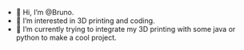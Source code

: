 - 👋 Hi, I’m @Bruno.
- 👀 I’m interested in 3D printing and coding.
- 🌱 I’m currently trying to integrate my 3D printing with some java or python to make a cool project.
